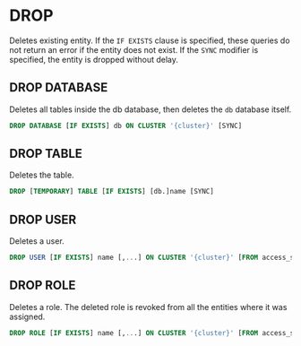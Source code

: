 # DROP

Deletes existing entity. If the `IF EXISTS` clause is specified, these queries do not return an error if the entity does not exist. If the `SYNC` modifier is specified, the entity is dropped without delay.

## DROP DATABASE

Deletes all tables inside the db database, then deletes the `db` database itself.

```sql
DROP DATABASE [IF EXISTS] db ON CLUSTER '{cluster}' [SYNC]
```

## DROP TABLE

Deletes the table.

```sql
DROP [TEMPORARY] TABLE [IF EXISTS] [db.]name [SYNC]
```

## DROP USER

Deletes a user.

```sql
DROP USER [IF EXISTS] name [,...] ON CLUSTER '{cluster}' [FROM access_storage_type]
```

## DROP ROLE

Deletes a role. The deleted role is revoked from all the entities where it was assigned.

```sql
DROP ROLE [IF EXISTS] name [,...] ON CLUSTER '{cluster}' [FROM access_storage_type]
```
